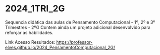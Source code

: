 # 2024_1TRI_2G
Sequencia didática das aulas de Pensamento Computacional - 1º, 2º e 3º Trimestres - 2ºG
Contem ainda um projeto adicional desenvolvido para reforçar as habilidades.

Link Acesso Resultados:
https://professor-elves.github.io/2024_PensamentoComputacional_2G/
